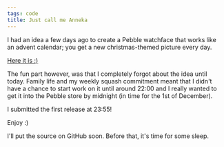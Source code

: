 ```yaml
---
tags: code
title: Just call me Anneka
---
```


I had an idea a few days ago to create a Pebble watchface that works like an advent calendar; you get a new christmas-themed picture every day.

[Here it is :)](https://apps.pebble.com/applications/547bad0ffb079735da00007c)

The fun part however, was that I completely forgot about the idea until today. Family life and my weekly squash commitment meant that I didn't have a chance to start work on it until around 22:00 and I really wanted to get it into the Pebble store by midnight (in time for the 1st of December).

I submitted the first release at 23:55!

Enjoy :)

I'll put the source on GitHub soon. Before that, it's time for some sleep.